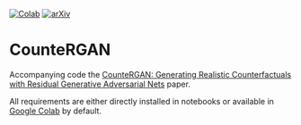 [![Colab](https://colab.research.google.com/assets/colab-badge.svg)](https://colab.research.google.com/github/nkthiebaut/countergan/)
[![arXiv](https://img.shields.io/badge/arXiv-2009.05199-b31b1b.svg)](https://arxiv.org/abs/2009.05199)

# CounteRGAN

Accompanying code the [CounteRGAN: Generating Realistic Counterfactuals with Residual Generative Adversarial Nets](https://arxiv.org/abs/2009.05199) paper.

All requirements are either directly installed in notebooks or available in [Google Colab](https://colab.research.google.com/) by default.
